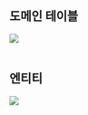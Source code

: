 ## 도메인 테이블
<img src="https://github.com/user-attachments/assets/407b2d63-2a41-4582-b67c-3dc32fa7abe7"/>
<br>
<br>

## 엔티티 
<img src="https://github.com/user-attachments/assets/08620298-1e6d-47a2-a312-c814d071d642">
